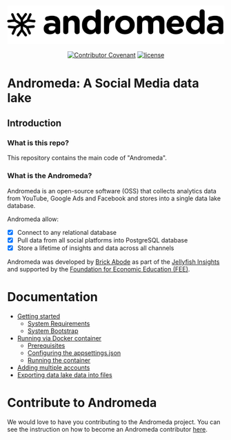 <div align="center">

![Andromeda Logo](./assets/andromeda_logo.png)

[![Contributor Covenant](https://img.shields.io/badge/Contributor%20Covenant-v2.0%20adopted-ff69b4.svg)](docs/code_of_conduct.md)
[![license](https://img.shields.io/badge/license-Apache%202-blue)](License.txt)

</div>

# Andromeda: A Social Media data lake

## Introduction

### What is this repo?

This repository contains the main code of "Andromeda".

### What is the Andromeda?

Andromeda is an open-source software (OSS) that collects analytics data from YouTube, Google Ads
and Facebook and stores into a single data lake database.

Andromeda allow:

* [X] Connect to any relational database
* [X] Pull data from all social platforms into PostgreSQL database
* [X] Store a lifetime of insights and data across all channels

Andromeda was developed by [Brick Abode](https://www.brickabode.com/) as part of the [Jellyfish Insights](http://jellyfishinsights.com/) and supported by the [Foundation for Economic Education (FEE)](https://fee.org).

# Documentation

* [Getting started](./docs/how_to_setup.md)
  + [System Requirements](./docs/how_to_setup.md#System-Requirements)
  + [System Bootstrap](./docs/how_to_setup.md#System-Bootstrap)
* [Running via Docker container](./docs/how_to_run_docker_container.md)
  + [Prerequisites](./docs/how_to_run_docker_container.md#Prerequisites)
  + [Configuring the appsettings.json](./docs/how_to_run_docker_container.md#Configuring-the-appsettings.json)
  + [Running the container](./docs/how_to_run_docker_container.md#Running-the-container)
* [Adding multiple accounts](./docs/adding_multiple_accounts.md)
* [Exporting data lake data into files](./docs/export_csv_json.md)

# Contribute to Andromeda

We would love to have you contributing to the Andromeda project. You can see the instruction on how to become an Andromeda contributor [here](./docs/how_to_contribute.md).

